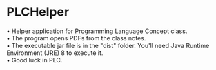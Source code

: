 # PLCHelper
• Helper application for Programming Language Concept class.</br>
• The program opens PDFs from the class notes.</br>
• The executable jar file is in the "dist" folder. You'll need Java Runtime Environment (JRE) 8 to execute it.</br>
• Good luck in PLC.
